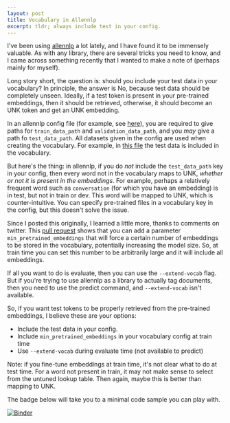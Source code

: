 ```yaml
---
layout: post
title: Vocabulary in Allennlp
excerpt: tldr; always include test in your config.
---
```


I've been using [allennlp](https://github.com/allenai/allennlp/) a lot lately, and I have found it to be immensely 
valuable. As with any library, there are several tricks you need to know, and I came across something recently that
I wanted to make a note of (perhaps mainly for myself).

Long story short, the question is: should you include your test data in your vocabulary? In principle, the answer is 
No, because test data should be completely unseen. Ideally, if a test token is present in your pre-trained embeddings, then it 
should be retrieved, otherwise, it should become an UNK token and get an UNK embedding.

In an allennlp config file (for example, see [here](https://github.com/allenai/allennlp/blob/master/training_config/ner.jsonnet)), you are required to give 
paths for `train_data_path` and `validation_data_path`, and you _may_ 
give a path fo `test_data_path`. All datasets given in the config are used when creating the 
vocabulary. For example, in [this file](https://github.com/allenai/allennlp/blob/master/training_config/ner.jsonnet) 
the test data is included in the vocabulary.

But here's the thing: in allennlp, if you do *not* include the `test_data_path` key in your config, then every word
not in the vocabulary maps to UNK, _whether or not it is present in the embeddings_. For example, perhaps a relatively
frequent word such as `conversation` (for which you have an embedding) is in test, but not in train or dev. This word will
be mapped to UNK, which is counter-intuitive. You can specify pre-trained files in a vocabulary key in the config, but this doesn't 
solve the issue.

Since I posted this originally, I learned a little more, thanks to comments on twitter. This [pull request](https://github.com/allenai/allennlp/pull/1822) shows that you can add a parameter `min_pretrained_embeddings` that will force a certain number of embeddings to be stored in the vocabulary, potentially increasing the model size. So, at train time you can set this number to be arbitrarily large and it will include all embeddings. 

If all you want to do is evaluate, then you can use the `--extend-vocab` flag. But if you're trying to use allennlp as a library to actually tag documents, then you need to use the predict command, and `--extend-vocab` isn't available.

So, if you want test tokens to be properly retrieved from the 
pre-trained embeddings, I believe these are your options:

* Include the test data in your config.
* Include `min_pretrained_embeddings` in your vocabulary config at train time
* Use `--extend-vocab` during evaluate time (not available to predict)

Note: if you fine-tune embeddings at train time, it's not clear what to do at test time. For a word not present in train, it may not
make sense to select from the untuned lookup table. Then again, maybe this is better than mapping to UNK.

The badge below will take you to a minimal code sample you can play with.

[![Binder](https://mybinder.org/badge_logo.svg)](https://mybinder.org/v2/gist/mayhewsw/3ced494825fa65378464cbf268325b58/master)
